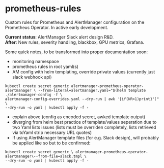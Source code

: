 # prometheus-rules

Custom rules for Prometheus and AlertManager configuration on the Prometheus Operator. In active early development.

**Current status**: AlertManager Slack alert design R&D. \
**After**: New rules, severity handling, blackbox, GPU metrics, Grafana.

Some quick notes, to be transformed into proper documentation soon:

- monitoring namespace
- prometheus rules in root yaml(s)
- AM config with helm templating, override private values (currently just slack webhook api)
```
kubectl create secret generic alertmanager-prometheus-operator-alertmanager \ --from-literal=alertmanager.yaml="$(helm template ./alertmanager-config -f \
alertmanager-config-overrides.yaml --dry-run | awk '{if(NR>1)print}')" \
--dry-run -o yaml | kubectl apply -f -
```
- explain above (config as encoded secret, awked template output)
- diverging from helm best practice of template/values seperation due to two Yaml lists issues (lists must be overriden completely, lists retrieved via toYaml strip necessary URL quotes)
- If using AlertManager template files (for e.g. Slack design), will probably be applied like so but to be confirmed:
```
kubectl create secret generic \ alertmanager-prometheus-operator-alertmanager\--from-file=slack.tmpl \
--dry-run -o yaml | kubectl apply -f -
```